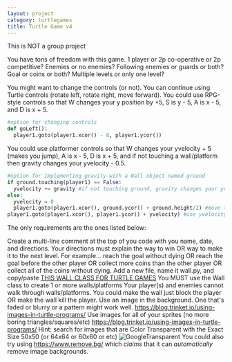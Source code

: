 ```yaml
---
layout: project
category: turtlegames
title: Turtle Game v4
---
```

This is NOT a group project

You have tons of freedom with this game. 1 player or 2p co-operative or 2p competitive? Enemies or no enemies? Following enemies or guards or both? Goal or coins or both? Multiple levels or only one level?

You might want to change the controls (or not). You can continue using Turtle controls (rotate left, rotate right, move forward). You could use RPG-style controls so that W changes your y position by +5, S is y - 5, A is x - 5, and D is x + 5.
```python
#option for changing controls
def goLeft():
  player1.goto(player1.xcor() - 8, player1.ycor())
  ```
  You could use platformer controls so that W changes your yvelocity + 5 (makes you jump), A is x - 5, D is x + 5, and if not touching a wall/platform then gravity changes your yvelocity - 0.5.
  ```python
  #option for implementing gravity with a Wall object named ground
  if ground.touching(player1) == False:
    yvelocity += gravity #if not touching ground, gravity changes your yvelocity
  else:
    yvelocity = 0
    player1.goto(player1.xcor(), ground.ycor() + ground.height/2) #move to top of ground
  player1.goto(player1.xcor(), player1.ycor() + yvelocity) #use yvelocity to change y
  ```
  The only requirements are the ones listed below:

Create a multi-line comment at the top of you code with you name, date, and directions. Your directions must explain the way to win OR way to make it to the next level. For example... reach the goal without dying OR reach the goal before the other player OR collect more coins than the other player OR collect all of the coins without dying.
Add a new file, name it wall.py, and copy/paste [THIS WALL CLASS FOR TURTLE GAMES](https://gist.githubusercontent.com/ohiofi/079e1080ece5c729931c2bdb71d7ddfa/raw/4a7480aede06e1607fd0b9b9df1c53ddfd3edebf/wall.py) You MUST use the Wall class to create 1 or more walls/platforms
Your player(s) and enemies cannot walk through walls/platforms. You could make the wall just block the player OR make the wall kill the player.
Use an image in the background. One that's faded or blurry or a pattern might work well.  https://blog.trinket.io/using-images-in-turtle-programs/
Use images for all of your sprites (no more boring triangles/squares/etc) https://blog.trinket.io/using-images-in-turtle-programs/ Hint: search for images that are Color Transparent with
the Exact Size 50x50 (or 64x64 or 60x60 or etc) ![GoogleTransparent](/googleImagesExactly2020Transparent.PNG)
You could also try using https://www.remove.bg/ which *claims* that it can *automatically* remove image backgrounds.
